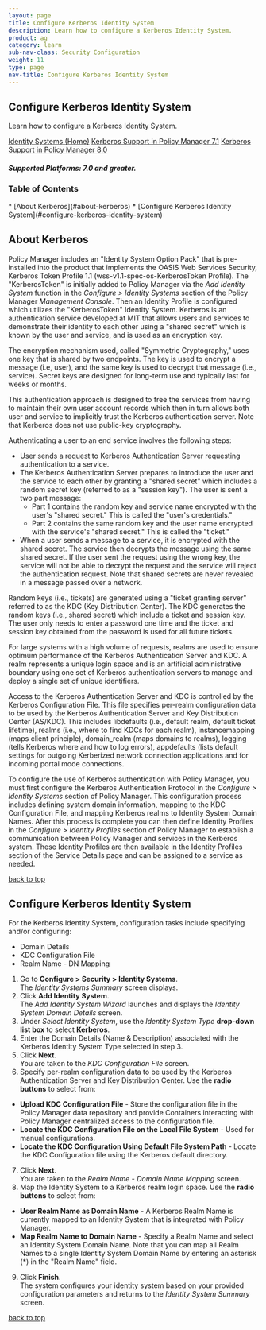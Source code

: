 ```yaml
---
layout: page
title: Configure Kerberos Identity System
description: Learn how to configure a Kerberos Identity System.
product: ag
category: learn
sub-nav-class: Security Configuration
weight:	11
type: page
nav-title: Configure Kerberos Identity System
---
```



## Configure Kerberos Identity System

Learn how to configure a Kerberos Identity System.

<a href="../identity_systems.html" class="button secondary">Identity Systems (Home)</a> <a href="http://docs.akana.com/docs-test/ag/assets/kerberos_support_v71.pdf" class="button secondary">Kerberos Support in Policy Manager 7.1</a> <a href="http://docs.akana.com/ag/assets/kerberos_support_pm80.pdf" class="button secondary">Kerberos Support in Policy Manager 8.0</a>

<h5 class="stamp">Supported Platforms: 7.0 and greater.</h5>

### Table of Contents
<div id="toc-marker"></div>
* [About Kerberos](#about-kerberos)
* [Configure Kerberos Identity System](#configure-kerberos-identity-system)


## About Kerberos
Policy Manager includes an "Identity System Option Pack" that is pre-installed into the product that implements the OASIS Web Services Security, Kerberos Token Profile 1.1 (wss-v1.1-spec-os-KerberosToken Profile).  The "KerberosToken" is initially added to Policy Manager via the *Add Identity System* function in the *Configure > Identity Systems* section of the Policy Manager *Management Console*.  Then an Identity Profile is configured which utilizes the "KerberosToken" Identity System. Kerberos is an authentication service developed at MIT that allows users and services to demonstrate their identity to each other using a "shared secret" which is known by the user and service, and is used as an encryption key.
The encryption mechanism used, called "Symmetric Cryptography," uses one key that is shared by two endpoints. The key is used to encrypt a message (i.e, user), and the same key is used to decrypt that message (i.e., service). Secret keys are designed for long-term use and typically last for weeks or months.
This authentication approach is designed to free the services from having to maintain their own user account records which then in turn allows both user and service to implicitly trust the Kerberos authentication server. Note that Kerberos does not use public-key cryptography.
Authenticating a user to an end service involves the following steps:

* User sends a request to Kerberos Authentication Server requesting authentication to a service.
* The Kerberos Authentication Server prepares to introduce the user and the service to each other by granting a "shared secret" which includes a random secret key (referred to as a "session key"). The user is sent a two part message:  
  * Part 1 contains the random key and service name encrypted with the user's "shared secret." This is called the "user's credentials."
  * Part 2 contains the same random key and the user name encrypted with the service's "shared secret." This is called the "ticket."  
* When a user sends a message to a service, it is encrypted with the shared secret. The service then decrypts the message using the same shared secret. If the user sent the request using the wrong key, the service will not be able to decrypt the request and the service will reject the authentication request. Note that shared secrets are never revealed in a message passed over a network.
Random keys (i.e., tickets) are generated using a "ticket granting server" referred to as the KDC (Key Distribution Center). The KDC generates the random keys (i.e., shared secret) which include a ticket and session key. The user only needs to enter a password one time and the ticket and session key obtained from the password is used for all future tickets.
For large systems with a high volume of requests, realms are used to ensure optimum performance of the Kerberos Authentication Server and KDC. A realm represents a unique login space and is an artificial administrative boundary using one set of Kerberos authentication servers to manage and deploy a single set of unique identifiers.
Access to the Kerberos Authentication Server and KDC is controlled by the Kerberos Configuration File. This file specifies per-realm configuration data to be used by the Kerberos Authentication Server and Key Distribution Center (AS/KDC). This includes libdefaults (i.e., default realm, default ticket lifetime), realms (i.e., where to find KDCs for each realm), instancemapping (maps client principle), domain_realm (maps domains to realms), logging (tells Kerberos where and how to log errors), appdefaults (lists default settings for outgoing Kerberized network connection applications and for incoming portal mode connections.
To configure the use of Kerberos authentication with Policy Manager, you must first configure the Kerberos Authentication Protocol in the *Configure > Identity Systems* section of Policy Manager. This configuration process includes defining system domain information, mapping to the KDC Configuration File, and mapping Kerberos realms to Identity System Domain Names. After this process is complete you can then define Identity Profiles in the *Configure > Identity Profiles* section of Policy Manager to establish a communication between Policy Manager and services in the Kerberos system. These Identity Profiles are then available in the Identity Profiles section of the Service Details page and can be assigned to a service as needed.

<a href="#top">back to top</a> 

## Configure Kerberos Identity System
For the Kerberos Identity System, configuration tasks include specifying and/or configuring:

* Domain Details
* KDC Configuration File
* Realm Name - DN Mapping

1. Go to **Configure > Security > Identity Systems**.  
The *Identity Systems Summary* screen displays.
2. Click **Add Identity System**.  
The *Add Identity System Wizard* launches and displays the *Identity System Domain Details* screen.
3. Under *Select Identity System*, use the *Identity System Type* **drop-down list box** to select **Kerberos**. 
4. Enter the Domain Details (Name & Description) associated with the Kerberos Identity System Type selected in step 3.  
5. Click **Next**.  
You are taken to the *KDC Configuration File* screen.
6. Specify per-realm configuration data to be used by the Kerberos Authentication Server and Key Distribution Center.  Use the **radio buttons** to select from:
  * **Upload KDC Configuration File** - Store the configuration file in the Policy Manager data repository and provide Containers interacting with Policy Manager centralized access to the configuration file.
  * **Locate the KDC Configuration File on the Local File System** - Used for manual configurations.
  * **Locate the KDC Configuration Using Default File System Path** - Locate the KDC Configuration file using the Kerberos default directory.
7. Click **Next**.  
You are taken to the *Realm Name - Domain Name Mapping* screen.
8. Map the Identity System to a Kerberos realm login space. Use the **radio buttons** to select from:  
  * **User Realm Name as Domain Name** - A Kerberos Realm Name is currently mapped to an Identity System that is integrated with Policy Manager.
  * **Map Realm Name to Domain Name** - Specify a Realm Name and select an Identity System Domain Name. Note that you can map all Realm Names to a single Identity System Domain Name by entering an asterisk (*) in the "Realm Name" field.
9. Click **Finish**.    
The system configures your identity system based on your provided configuration parameters and returns to the *Identity System Summary* screen.


<a href="#top">back to top</a> 